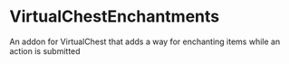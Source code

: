 # VirtualChestEnchantments
An addon for VirtualChest that adds a way for enchanting items while an action is submitted
